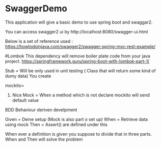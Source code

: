 # SwaggerDemo

This application will give a basic demo to use spring boot and swaggar2.

You can access swagger2 ui by http://localhost:8080/swagger-ui.html

Below is a set of reference used :
https://howtodoinjava.com/swagger2/swagger-spring-mvc-rest-example/

#Lombok
This dependency will remove boiler plate code from your java project.
https://springframework.guru/spring-boot-with-lombok-part-1/

Stub =  Will be only used in unit testing ( Class that will return some kind of dumy data)
You create 

mockito=

1) Nice Mock = When a method which is not declare mockito will send default value 

BDD
Behaviour deriven develpment

Given = Deine setup (Mock is also part o set up)
When =  Retrieve data using mock
Then =  Assert() are defined under this

When ever a definition is given you suppose to divide that in three parts. When and Then will solve the problem


